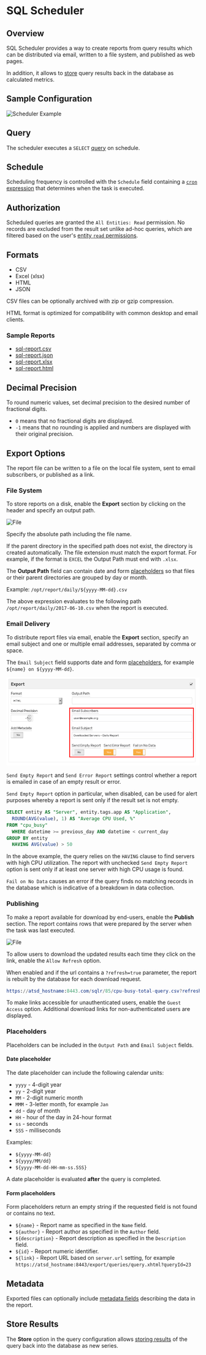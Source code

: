 # SQL Scheduler

## Overview

SQL Scheduler provides a way to create reports from query results which can be distributed via email, written to a file system, and published as web pages.

In addition, it allows to [store](scheduled-sql-store.md) query results back in the database as calculated metrics.

## Sample Configuration

![Scheduler Example](./images/sql-scheduled.png)

## Query

The scheduler executes a `SELECT` [query](README.md) on schedule.

## Schedule

Scheduling frequency is controlled with the `Schedule` field containing a [`cron` expression](scheduled-sql-cron.md) that determines when the task is executed.

## Authorization

Scheduled queries are granted the `All Entities: Read` permission. No records are excluded from the result set unlike ad-hoc queries, which are filtered based on the user's [entity `read` permissions](../administration/user-authorization.md#entity-permissions).

## Formats

* CSV
* Excel (xlsx)
* HTML
* JSON

CSV files can be optionally archived with zip or gzip compression.

HTML format is optimized for compatibility with common desktop and email clients.

### Sample Reports

* [sql-report.csv](examples/sql-report.csv)
* [sql-report.json](examples/sql-report.json)
* [sql-report.xlsx](examples/sql-report.xlsx)
* [sql-report.html](examples/sql-report.htm)

## Decimal Precision

To round numeric values, set decimal precision to the desired number of fractional digits.

* `0` means that no fractional digits are displayed.
* `-1` means that no rounding is applied and numbers are displayed with their original precision.

## Export Options

The report file can be written to a file on the local file system, sent to email subscribers, or published as a link.

### File System

To store reports on a disk, enable the **Export** section by clicking on the header and specify an output path.

![File](./images/sql-scheduled-file.png)

Specify the absolute path including the file name.

If the parent directory in the specified path does not exist, the directory is created automatically.
The file extension must match the export format. For example, if the format is `EXCEL` the Output Path must end with `.xlsx`.

The **Output Path** field can contain date and form [placeholders](#placeholders) so that files or their parent directories are grouped by day or month.

Example: `/opt/report/daily/${yyyy-MM-dd}.csv`

The above expression evaluates to the following path `/opt/report/daily/2017-06-10.csv` when the report is executed.

### Email Delivery

To distribute report files via email, enable the **Export** section, specify an email subject and one or multiple email addresses, separated by comma or space.

The `Email Subject` field supports date and form [placeholders](#placeholders), for example `${name} on ${yyyy-MM-dd}`.

![File](./images/sql-scheduled-email-send.png)

`Send Empty Report` and `Send Error Report` settings control whether a report is emailed in case of an empty result or error.

`Send Empty Report` option in particular, when disabled, can be used for alert purposes whereby a report is sent only if the result set is not empty.

```sql
SELECT entity AS "Server", entity.tags.app AS "Application",
  ROUND(AVG(value), 1) AS "Average CPU Used, %"
FROM "cpu_busy"
  WHERE datetime >= previous_day AND datetime < current_day
GROUP BY entity
  HAVING AVG(value) > 50
```

In the above example, the query relies on the `HAVING` clause to find servers with high CPU utilization. The report with unchecked `Send Empty Report` option is sent only if at least one server with high CPU usage is found.

`Fail on No Data` causes an error if the query finds no matching records in the database which is indicative of a breakdown in data collection.

### Publishing

To make a report available for download by end-users, enable the **Publish** section. The report contains rows that were prepared by the server when the task was last executed.

![File](./images/sql-scheduled-publish.png)

To allow users to download the updated results each time they click on the link, enable the `Allow Refresh` option.

When enabled and if the url contains a `?refresh=true` parameter, the report is rebuilt by the database for each download request.

```elm
https://atsd_hostname:8443.com/sqlr/85/cpu-busy-total-query.csv?refresh=true
```

To make links accessible for unauthenticated users, enable the `Guest Access` option. Additional download links for non-authenticated users are displayed.

### Placeholders

Placeholders can be included in the `Output Path` and `Email Subject` fields.

#### Date placeholder

The date placeholder can include the following calendar units:

* `yyyy` - 4-digit year
* `yy` - 2-digit year
* `MM` - 2-digit numeric month
* `MMM` - 3-letter month, for example `Jan`
* `dd` - day of month
* `HH` - hour of the day in 24-hour format
* `ss` - seconds
* `SSS` - milliseconds

Examples:

* `${yyyy-MM-dd}`
* `${yyyy/MM/dd}`
* `${yyyy-MM-dd-HH-mm-ss.SSS}`

A date placeholder is evaluated **after** the query is completed.

#### Form placeholders

Form placeholders return an empty string if the requested field is not found or contains no text.

* `${name}` - Report name as specified in the `Name` field.
* `${author}` - Report author as specified in the `Author` field.
* `${description}` - Report description as specified in the `Description` field.
* `${id}` - Report numeric identifier.
* `${link}` - Report URL based on `server.url` setting, for example `https://atsd_hostname:8443/export/queries/query.xhtml?queryId=23`

## Metadata

Exported files can optionally include [metadata fields](scheduled-sql-metadata.md) describing the data in the report.

## Store Results

The **Store** option in the query configuration allows [storing results](scheduled-sql-store.md) of the query back into the database as new series.
